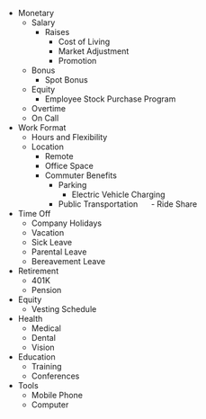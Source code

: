 - Monetary
  - Salary
    - Raises
      - Cost of Living
      - Market Adjustment
      - Promotion
  - Bonus
    - Spot Bonus
  - Equity
    - Employee Stock Purchase Program
  - Overtime
  - On Call
- Work Format
  - Hours and Flexibility
  - Location
    - Remote
    - Office Space
    - Commuter Benefits
      - Parking
        - Electric Vehicle Charging
      - Public Transportation
      - Ride Share
- Time Off
  - Company Holidays
  - Vacation
  - Sick Leave
  - Parental Leave
  - Bereavement Leave
- Retirement
  - 401K
  - Pension
- Equity
  - Vesting Schedule
- Health
  - Medical
  - Dental
  - Vision
- Education
  - Training
  - Conferences
- Tools
  - Mobile Phone
  - Computer
